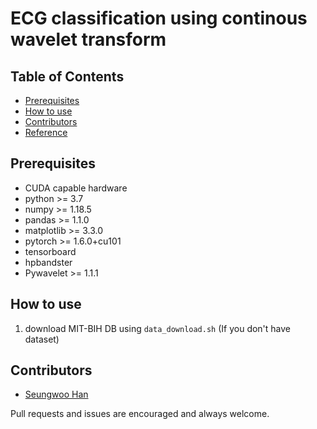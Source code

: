 # ECG classification using continous wavelet transform 

## Table of Contents

* [Prerequisites](#prerequisites)
* [How to use](#how-to-use)
* [Contributors](#contributors)
* [Reference](#reference)

## Prerequisites

- CUDA capable hardware
- python >= 3.7
- numpy >= 1.18.5
- pandas >= 1.1.0
- matplotlib >= 3.3.0
- pytorch >= 1.6.0+cu101
- tensorboard
- hpbandster
- Pywavelet >= 1.1.1


## How to use

1. download MIT-BIH DB using ```data_download.sh``` (If you don't have dataset)

## Contributors
- [Seungwoo Han](https://github.com/Kaintels)

Pull requests and issues are encouraged and always welcome.
